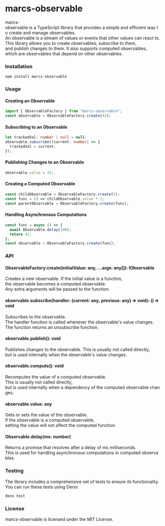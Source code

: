 # marcs-observable

marcs-observable is a TypeScript library that provides a simple and efficient way to create and manage observables. An observable is a stream of values or events that other values can react to. This library allows you to create observables, subscribe to them, and publish changes to them. It also supports computed observables, which are observables that depend on other observables.

### Installation

```shell
npm install marcs-observable
```

### Usage

#### Creating an Observable

```ts
import { ObservableFactory } from "marcs-observable";
const observable = ObservableFactory.create(42);
```

#### Subscribing to an Observable

```ts
let trackedVal: number | null = null;
observable.subscribe((current: number) => {
  trackedVal = current;
});
```

#### Publishing Changes to an Observable

```ts
observable.value = 43;
```

#### Creating a Computed Observable

```ts
const childObservable = ObservableFactory.create(5);
const func = () => childObservable.value * 2;
const parentObservable = ObservableFactory.create(func);
```

#### Handling Asynchronous Computations

```ts
const func = async () => {
  await Observable.delay(100);
  return 42;
};
const observable = ObservableFactory.create(func);
```

### API

#### ObservableFactory.create(initialValue: any, ...args: any[]): IObservable

Creates a new observable. If the initial value is a function, the observable becomes a computed observable. Any extra arguments will be passed to the function.

#### observable.subscribe(handler: (current: any, previous: any) => void): () => void

Subscribes to the observable. The handler function is called whenever the observable's value changes. The function returns an unsubscribe function.

#### observable.publish(): void

Publishes changes to the observable. This is usually not called directly, but is used internally when the observable's value changes.

#### observable.compute(): void

Recomputes the value of a computed observable. This is usually not called directly, but is used internally when a dependency of the computed observable changes.

#### observable.value: any

Gets or sets the value of the observable. If the observable is a computed observable, setting the value will not affect the computed function.

#### Observable.delay(ms: number)

Returns a promise that resolves after a delay of ms milliseconds. This is used for handling asynchronous computations in computed observables.

### Testing

The library includes a comprehensive set of tests to ensure its functionality. You can run these tests using Deno:

```ts
deno test
```

### License

marcs-observable is licensed under the MIT License.
